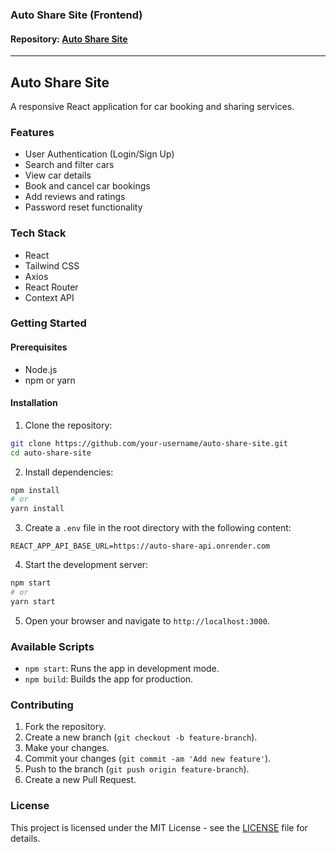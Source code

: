 

### Auto Share Site (Frontend)

#### Repository: [Auto Share Site](https://github.com/RadhaPriyadarshan/auto-share-site)

---

## Auto Share Site

A responsive React application for car booking and sharing services.

### Features

- User Authentication (Login/Sign Up)
- Search and filter cars
- View car details
- Book and cancel car bookings
- Add reviews and ratings
- Password reset functionality

### Tech Stack

- React
- Tailwind CSS
- Axios
- React Router
- Context API

### Getting Started

#### Prerequisites

- Node.js
- npm or yarn

#### Installation

1. Clone the repository:

```sh
git clone https://github.com/your-username/auto-share-site.git
cd auto-share-site
```

2. Install dependencies:

```sh
npm install
# or
yarn install
```

3. Create a `.env` file in the root directory with the following content:

```
REACT_APP_API_BASE_URL=https://auto-share-api.onrender.com
```

4. Start the development server:

```sh
npm start
# or
yarn start
```

5. Open your browser and navigate to `http://localhost:3000`.


### Available Scripts

- `npm start`: Runs the app in development mode.
- `npm build`: Builds the app for production.

### Contributing

1. Fork the repository.
2. Create a new branch (`git checkout -b feature-branch`).
3. Make your changes.
4. Commit your changes (`git commit -am 'Add new feature'`).
5. Push to the branch (`git push origin feature-branch`).
6. Create a new Pull Request.

### License

This project is licensed under the MIT License - see the [LICENSE](LICENSE) file for details.


